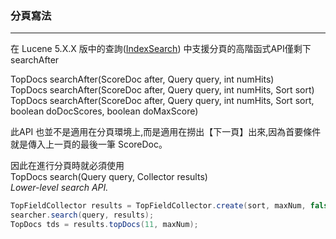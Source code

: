 ### 分頁寫法
***

在 Lucene 5.X.X 版中的查詢([IndexSearch](https://lucene.apache.org/core/4_0_0/core/org/apache/lucene/search/IndexSearcher.html)) 中支援分頁的高階函式API僅剩下searchAfter

TopDocs searchAfter(ScoreDoc after, Query query, int numHits)    
TopDocs searchAfter(ScoreDoc after, Query query, int numHits, Sort sort)  
TopDocs searchAfter(ScoreDoc after, Query query, int numHits, Sort sort, boolean doDocScores, boolean doMaxScore)  

此API 也並不是適用在分頁環境上,而是適用在撈出【下一頁】出來,因為首要條件就是傳入上一頁的最後一筆 ScoreDoc。

因此在進行分頁時就必須使用  
TopDocs search(Query query, Collector results)  
*Lower-level search API.*

``` java
TopFieldCollector results = TopFieldCollector.create(sort, maxNum, false, false, false);
searcher.search(query, results);
TopDocs tds = results.topDocs(11, maxNum);  
```



